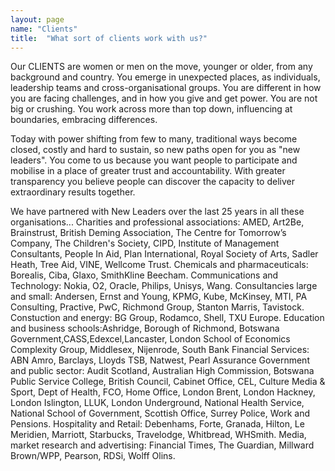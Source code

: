 ```yaml
---
layout: page
name: "Clients"
title:  "What sort of clients work with us?"
---
```


Our CLIENTS are women or men on the move, younger or older, from any background and country. You emerge in unexpected places, as individuals, leadership teams and cross-organisational groups. You are different in how you are facing challenges, and in how you give and get power. You are not big or crushing. You work across more than top down, influencing at boundaries, embracing differences.

Today with power shifting from few to many, traditional ways become closed, costly and hard to sustain, so new paths open for you as "new leaders". You come to us because you want people to participate and mobilise in a place of greater trust and accountability. With greater transparency you believe people can discover the capacity to deliver extraordinary results together.

We have partnered with New Leaders over the last 25 years in all these organisations...
Charities and professional associations: AMED, Art2Be, Brainstrust, British Deming Association, The Centre for Tomorrow’s Company, The Children's Society, CIPD, Institute of Management Consultants, People In Aid, Plan International, Royal Society of Arts, Sadler Heath, Tree Aid, VINE, Wellcome Trust. Chemicals and pharmaceuticals: Borealis, Ciba, Glaxo, SmithKline Beecham. Communications and Technology: Nokia, O2, Oracle, Philips, Unisys, Wang. Consultancies large and small: Andersen, Ernst and Young, KPMG, Kube, McKinsey, MTI, PA Consulting, Practive, PwC, Richmond Group, Stanton Marris, Tavistock. Constuction and energy: BG Group, Rodamco, Shell, TXU Europe. Education and business schools:Ashridge, Borough of Richmond, Botswana Government,CASS,Edexcel,Lancaster, London School of Economics Complexity Group, Middlesex, Nijenrode, South Bank Financial Services: ABN Amro, Barclays, Lloyds TSB, Natwest, Pearl Assurance Government and public sector: Audit Scotland, Australian High Commission, Botswana Public Service College, British Council, Cabinet Office, CEL, Culture Media & Sport, Dept of Health, FCO, Home Office, London Brent, London Hackney, London Islington, LLUK, London Underground, National Health Service, National School of Government, Scottish Office, Surrey Police, Work and Pensions. Hospitality and Retail: Debenhams, Forte, Granada, Hilton, Le Meridien, Marriott, Starbucks, Travelodge, Whitbread, WHSmith. Media, market research and advertising: Financial Times, The Guardian, Millward Brown/WPP, Pearson, RDSi, Wolff Olins.